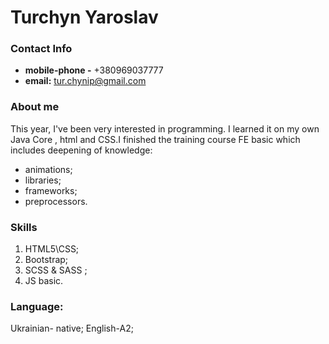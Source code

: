 # Turchyn Yaroslav


### Contact Info
* **mobile-phone -** +380969037777
* **email:** tur.chynip@gmail.com

### About me
This year, I've been very interested in programming. I learned it on my own Java Core , html and CSS.I finished the training course FE basic which includes deepening of knowledge:

 * animations;
 * libraries; 
 * frameworks;
 * preprocessors.

 ### Skills
1. HTML5\CSS;
2. Bootstrap;
3. SCSS & SASS ;
4. JS basic.

### Language:
Ukrainian- native;
English-A2;
